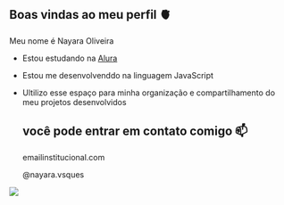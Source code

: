 ## Boas vindas ao meu perfil 🫀

Meu nome é Nayara Oliveira

- Estou estudando na [Alura](https://www.alura.com.br)
- Estou me desenvolvenddo na linguagem JavaScript
- Ultilizo esse espaço para minha organização e compartilhamento do meu projetos desenvolvidos

  ## você pode entrar em contato comigo 📫

  emailinstitucional.com

  @nayara.vsques

![](https://media1.tenor.com/m/4BkgkX0YgFIAAAAd/amoroso-m%C3%A1rcio-amoroso.gif)
  
